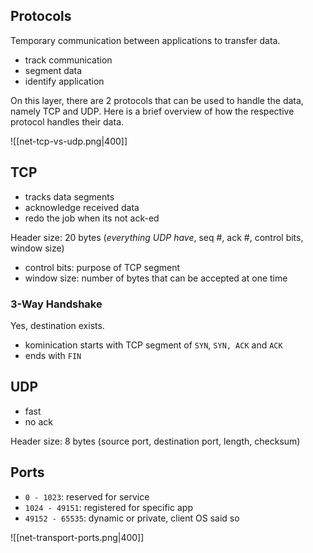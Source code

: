 ## Protocols

Temporary communication between applications to transfer data.

- track communication
- segment data
- identify application

On this layer, there are 2 protocols that can be used to handle the data, namely TCP and UDP. Here is a brief overview of how the respective protocol handles their data.

![[net-tcp-vs-udp.png|400]]

## TCP

- tracks data segments
- acknowledge received data
- redo the job when its not ack-ed

Header size: 20 bytes (_everything UDP have_, seq #, ack #, control bits, window size)

- control bits: purpose of TCP segment
- window size: number of bytes that can be accepted at one time

### 3-Way Handshake

Yes, destination exists.

- kominication starts with TCP segment of `SYN`,  `SYN, ACK` and `ACK`
- ends with `FIN`

## UDP

- fast
- no ack

Header size: 8 bytes (source port, destination port, length, checksum)

## Ports

- `0 - 1023`: reserved for service
- `1024 - 49151`: registered for specific app
- `49152 - 65535`: dynamic or private, client OS said so

![[net-transport-ports.png|400]]

